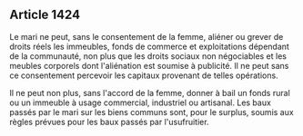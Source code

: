 Article 1424
----
Le mari ne peut, sans le consentement de la femme, aliéner ou grever de droits
réels les immeubles, fonds de commerce et exploitations dépendant de la
communauté, non plus que les droits sociaux non négociables et les meubles
corporels dont l'aliénation est soumise à publicité. Il ne peut sans ce
consentement percevoir les capitaux provenant de telles opérations.

Il ne peut non plus, sans l'accord de la femme, donner à bail un fonds rural ou
un immeuble à usage commercial, industriel ou artisanal. Les baux passés par le
mari sur les biens communs sont, pour le surplus, soumis aux règles prévues pour
les baux passés par l'usufruitier.
